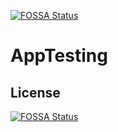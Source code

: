 [![FOSSA Status](https://app.fossa.com/api/projects/git%2Bgithub.com%2FMhatreChirag%2FAppTesting.svg?type=shield)](https://app.fossa.com/projects/git%2Bgithub.com%2FMhatreChirag%2FAppTesting?ref=badge_shield)

# AppTesting

## License
[![FOSSA Status](https://app.fossa.com/api/projects/git%2Bgithub.com%2FMhatreChirag%2FAppTesting.svg?type=large)](https://app.fossa.com/projects/git%2Bgithub.com%2FMhatreChirag%2FAppTesting?ref=badge_large)